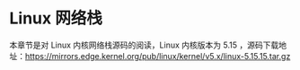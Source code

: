 # Linux 网络栈

本章节是对 Linux 内核网络栈源码的阅读，Linux 内核版本为 5.15 ，源码下载地址：https://mirrors.edge.kernel.org/pub/linux/kernel/v5.x/linux-5.15.15.tar.gz